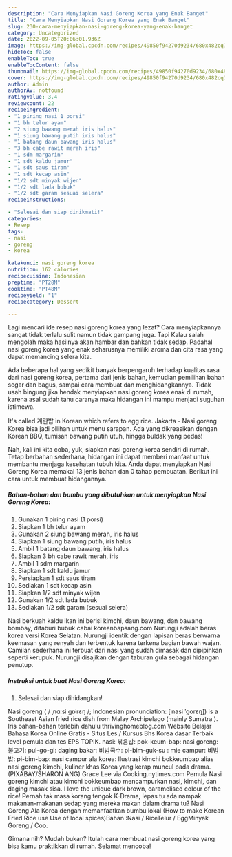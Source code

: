 ```yaml
---
description: "Cara Menyiapkan Nasi Goreng Korea yang Enak Banget"
title: "Cara Menyiapkan Nasi Goreng Korea yang Enak Banget"
slug: 230-cara-menyiapkan-nasi-goreng-korea-yang-enak-banget
category: Uncategorized
date: 2022-09-05T20:06:01.936Z
image: https://img-global.cpcdn.com/recipes/49850f94270d9234/680x482cq70/nasi-goreng-korea-foto-resep-utama.jpg
hideToc: false
enableToc: true
enableTocContent: false
thumbnail: https://img-global.cpcdn.com/recipes/49850f94270d9234/680x482cq70/nasi-goreng-korea-foto-resep-utama.jpg
cover: https://img-global.cpcdn.com/recipes/49850f94270d9234/680x482cq70/nasi-goreng-korea-foto-resep-utama.jpg
author: Admin
authorAv: notfound
ratingvalue: 3.4
reviewcount: 22
recipeingredient:
- "1 piring nasi 1 porsi"
- "1 bh telur ayam"
- "2 siung bawang merah iris halus"
- "1 siung bawang putih iris halus"
- "1 batang daun bawang iris halus"
- "3 bh cabe rawit merah iris"
- "1 sdm margarin"
- "1 sdt kaldu jamur"
- "1 sdt saus tiram"
- "1 sdt kecap asin"
- "1/2 sdt minyak wijen"
- "1/2 sdt lada bubuk"
- "1/2 sdt garam sesuai selera"
recipeinstructions:

- "Selesai dan siap dinikmati!"
categories:
- Resep
tags:
- nasi
- goreng
- korea

katakunci: nasi goreng korea 
nutrition: 162 calories
recipecuisine: Indonesian
preptime: "PT28M"
cooktime: "PT48M"
recipeyield: "1"
recipecategory: Dessert

---
```



Lagi mencari ide resep nasi goreng korea yang lezat? Cara menyiapkannya sangat tidak terlalu sulit namun tidak gampang juga. Tapi Kalau salah mengolah maka hasilnya akan hambar dan bahkan tidak sedap. Padahal nasi goreng korea yang enak seharusnya memiliki aroma dan cita rasa yang dapat memancing selera kita.


Ada beberapa hal yang sedikit banyak berpengaruh terhadap kualitas rasa dari nasi goreng korea, pertama dari jenis bahan, kemudian pemilihan bahan segar dan bagus, sampai cara membuat dan menghidangkannya. Tidak usah bingung jika hendak menyiapkan nasi goreng korea enak di rumah, karena asal sudah tahu caranya maka hidangan ini mampu menjadi suguhan istimewa.

It&#39;s called 계란밥 in Korean which refers to egg rice. Jakarta - Nasi goreng Korea bisa jadi pilihan untuk menu sarapan. Ada yang dikreasikan dengan Korean BBQ, tumisan bawang putih utuh, hingga buldak yang pedas!


Nah, kali ini kita coba, yuk, siapkan nasi goreng korea sendiri di rumah. Tetap berbahan sederhana, hidangan ini dapat memberi manfaat untuk membantu menjaga kesehatan tubuh kita. Anda dapat menyiapkan Nasi Goreng Korea memakai 13 jenis bahan dan 0 tahap pembuatan. Berikut ini cara untuk membuat hidangannya.

<!--inarticleads1-->

##### Bahan-bahan dan bumbu yang dibutuhkan untuk menyiapkan Nasi Goreng Korea:

1. Gunakan 1 piring nasi (1 porsi)
1. Siapkan 1 bh telur ayam
1. Gunakan 2 siung bawang merah, iris halus
1. Siapkan 1 siung bawang putih, iris halus
1. Ambil 1 batang daun bawang, iris halus
1. Siapkan 3 bh cabe rawit merah, iris
1. Ambil 1 sdm margarin
1. Siapkan 1 sdt kaldu jamur
1. Persiapkan 1 sdt saus tiram
1. Sediakan 1 sdt kecap asin
1. Siapkan 1/2 sdt minyak wijen
1. Gunakan 1/2 sdt lada bubuk
1. Sediakan 1/2 sdt garam (sesuai selera)


Nasi berkuah kaldu ikan ini berisi kimchi, daun bawang, dan bawang bombay, ditaburi bubuk cabai koreanbapsang.com Nurungji adalah beras korea versi Korea Selatan. Nurungji identik dengan lapisan beras berwarna keemasan yang renyah dan terbentuk karena terkena bagian bawah wajan. Camilan sederhana ini terbuat dari nasi yang sudah dimasak dan dipipihkan seperti kerupuk. Nurungji disajikan dengan taburan gula sebagai hidangan penutup. 

<!--inarticleads2-->

##### Instruksi untuk buat Nasi Goreng Korea:


1. Selesai dan siap dihidangkan!

Nasi goreng ( / ˌnɑːsi ɡɒˈrɛŋ /; Indonesian pronunciation: [ˈnasi ˈɡorɛŋ]) is a Southeast Asian fried rice dish from Malay Archipelago (mainly Sumatra ). Iris bahan-bahan terlebih dahulu thrivinghomeblog.com Website Belajar Bahasa Korea Online Gratis - Situs Les / Kursus Bhs Korea dasar Terbaik level pemula dan tes EPS TOPIK. nasi: 볶음밥: pok-keum-bap: nasi goreng: 불고기: pul-go-gi: daging bakar: 비빔국수: pi-bim-guk-su : mie campur: 비빔밥: pi-bim-bap: nasi campur ala korea: Ilustrasi kimchi bokkeumbap alias nasi goreng kimchi, kuliner khas Korea yang kerap muncul pada drama. (PIXABAY/SHARON ANG) Grace Lee via Cooking.nytimes.com Pemula Nasi goreng kimchi atau kimchi bokkeumbap mencampurkan nasi, kimchi, dan daging masak sisa. I love the unique dark brown, caramelised colour of the rice! Pernah tak masa korang tengok K-Drama, lepas tu ada nampak makanan-makanan sedap yang mereka makan dalam drama tu? Nasi Goreng Ala Korea dengan memanfaatkan bumbu lokal (How to make Korean Fried Rice use Use of local spices)Bahan :Nasi / RiceTelur / EggMinyak Goreng / Coo. 

Gimana nih? Mudah bukan? Itulah cara membuat nasi goreng korea yang bisa kamu praktikkan di rumah. Selamat mencoba!
